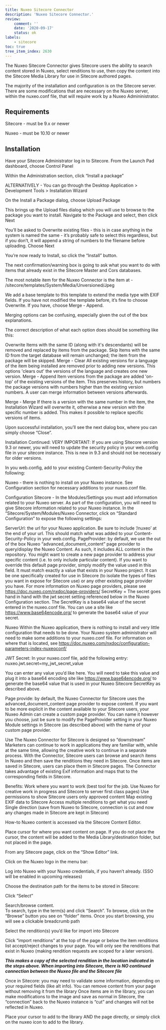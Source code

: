 ```yaml
---
title: Nuxeo Sitecore Connector
description: 'Nuxeo Sitecore Connector.'
review:
    comment: ''
    date: '2020-09-17'
    status: ok
labels:
    - sitecore
toc: true
tree_item_index: 2630
---
```


The Nuxeo Sitecore Connector gives Sitecore users the ability to search content stored in Nuxeo, select renditions to use, then copy the content into the Sitecore Media Library for use in Sitecore authored pages.

The majority of the installation and configuration is on the Sitecore server. There are some modifications that are necessary on the Nuxeo server, within the nuxeo.conf file, that will require work by a Nuxeo Admininistrator.

## Requirements
Sitecore - must be 9.x or newer

Nuxeo - must be 10.10 or newer

## Installation

Have your Sitecore Administrator log in to Sitecore.
From the Launch Pad dashboard, choose Control Panel



Within the Administration section, click “Install a package”


ALTERNATIVELY - You can go through the Desktop Application > Development Tools > Installation Wizard





On the Install a Package dialog, choose Upload Package


This brings up the Upload files dialog which you will use to browse to the package you want to install. Navigate to the Package and select, then click Next


You’ll be asked to Overwrite existing files - this is in case anything in the system is named the same - it’s probably safe to select this regardless, but if you don’t, it will append a string of numbers to the filename before uploading. Choose Next



You’re now ready to Install, so click the “Install” button.

The next confirmation/warning box is going to ask what you want to do with items that already exist in the Sitecore Master and Cors databases.  

The most notable item for the Nuxeo Connector is the item at  -
/sitecore/templates/System/Media/Unversioned/Jpeg

We add a base template to this template to extend the media type with EXIF fields. If you have not modified the template before, it’s fine to choose Overwrite. If you have, choose Merge - Append.


Merging options can be confusing, especially given the out of the box explanations.

The correct description of what each option does should be something like this:

Overwrite
Items with the same ID (along with it's descendants) will be removed and replaced by items from the package. 
Skip
Items with the same ID from the target database will remain unchanged; the item from the package will be skipped.
Merge - Clear
All existing versions for a language of the item being installed are removed prior to adding new versions. This options 'clears out' the versions of the language and creates one new version.
Merge - Append
Item versions from the package are added 'on-top' of the existing versions of the item. This preserves history, but numbers the package versions with numbers higher than the existing version numbers. A user can merge information between versions afterwards.


Merge - Merge
If there is a version with the same number in the item, the Installation Wizard will overwrite it, otherwise a new version with the specific number is added. This makes it possible to replace specific versions of items.




Upon successful installation, you’ll see the next dialog box, where you can simply choose “Close”.




Installation Continued:
VERY IMPORTANT:
If you are using Sitecore version 9.3 or newer, you will need to update the security policy in your web.config file in your sitecore instance.  This is new in 9.3 and should not be necessary for older versions.

In you web.config, add to your existing Content-Security-Policy the following:


<add name="Content-Security-Policy" value="default-src 'self' 'unsafe-inline' 'unsafe-eval' https://apps.sitecore.net https://code.jquery.com https://dam-solution-east.cloud.nuxeo.com; img-src 'self' data: https://dam-solution-east.cloud.nuxeo.com https://dam-solution-east-10-10-bucket.s3.amazonaws.com; style-src 'self' 'unsafe-inline' https://fonts.googleapis.com; font-src 'self' 'unsafe-inline' https://fonts.gstatic.com; upgrade-insecure-requests; block-all-mixed-content;" />


Nuxeo - there is nothing to install on your Nuxeo instance.  See Configuration section for necessary additions to your nuxeo.conf file.

Configuration
Sitecore - In the Modules/Settings you must add information related to your Nuxeo server.  As part of the configuration, you will need to give Sitecore information related to your Nuxeo instance. In the “Sitecore/System/Modules/Nuxeo Connector, click on “Standard Configuration” to expose the following settings:

ServerUrl: the url for your Nuxeo application.  Be sure to include ‘/nuxeo’ at the end of your url. This should match what was added to your Content-Security-Policy in your web.config.
PageProvider: by default, we use the out of the box Nuxeo “advanced_document_content” page provider to query/display the Nuxeo Content.  As such, it includes ALL content in the repository.  You might want to create a new page provider to address  your specific content (i.e. to only include particular content).  If you want to override this default page provider, simply modify the value used in this field.  It must match exactly a value that exists in your Nuxeo project.  It can be one specifically created for use in Sitecore (to isolate the types of files you want in expose for Sitecore use) or any other existing page provider you have. For more information on Nuxeo page providers, please see https://doc.nuxeo.com/nxdoc/page-providers/
SecretKey = The secret goes hand in hand with the jwt secret setting referenced below in the Nuxeo Configuration section.  The SecretKey is a base64 value of the secret entered in the nuxeo.conf file.  You can use a site like https://www.base64encode.org/ to generate the base64 value of your secret.


        
Nuxeo
Within the Nuxeo application, there is nothing to install and very little configuration that needs to be done.  Your Nuxeo system administrator will need to make some additions to your nuxeo.conf file.  For information on where that is located, see https://doc.nuxeo.com/nxdoc/configuration-parameters-index-nuxeoconf/

JWT Secret: In your nuxeo.conf file, add the following entry:
nuxeo.jwt.secret=my_jwt_secret_value

You can enter any value you’d like here.  You will need to take this value and plug it into a base64 encoding site like https://www.base64encode.org/ to generate the base64 value that is used in your Nuxeo Sitecore SecretKey as described above.

Page provide: by default, the Nuxeo Connector for Sitecore uses the advanced_document_content page provider to expose content.  If you want to be more explicit in the content available to your Sitecore users, your Nuxeo Admin can create a custom page provider.  You can name it however you choose, just be sure to modify the PageProvider setting in your Nuxeo Module settings in Sitecore (as described above) with the name of your custom page provider.



Use
The Nuxeo Connector for Sitecore is designed so “downstream” Marketers can continue to work in applications they are familiar with, while at the same time, allowing the creative work to continue in a separate process. With the Connector, Sitecore users can browse and search items In Nuxeo and then save the renditions they need in Sitecore.  Once items are saved in Sitecore, users can place them in Sitecore pages.  The Connector takes advantage of existing Exif information and maps that to the corresponding fields in Sitecore.

Benefits:
Work where you want to work (best tool for the job. Use Nuxeo for creative work in progress and Sitecore to server first class pages)
Use permissions to show Sitecore users only approved content
Map existing EXIF data to Sitecore
Access multiple renditions to get what you need
Single direction (save from Nuxeo to Sitecore, connection is cut and now any changes made in Sitecore are kept in Sitecore)

How-to
Nuxeo content is accessed via the Sitecore Content Editor.

Place cursor for where you want content on page. If you do not place the cursor, the content will be added to the Media Library/destination folder, but not placed in the page.

From any Sitecore page, click on the “Show Editor” link. 





Click on the Nuxeo logo in the menu bar:



Log into Nuxeo with your Nuxeo credentials, if you haven’t already. (SSO will be enabled in upcoming releases)


Choose the destination path for the items to be stored in Sitecore:

Click “Select”


Search/browse content.  
To search, type in the term(s) and click “Search”. To browse, click on the “Browse” button you see on “folder” items.  Once you start browsing, you will see a clickable breadcrumb path

Select the rendition(s) you’d like for import into Sitecore



Click “import renditions” at the top of the page or below the item renditions list
accept/reject changes to your page.  You will only see the renditions that exist in Nuxeo (making rendition requests are scoped for a later version).

***This makes a copy of the selected rendition in the location indicated in the steps above.  When importing into Sitecore, there is NO continued connection between the Nuxeo file and the Sitecore file***

Once in Sitecore:
you may need to validate some information, depending on your required fields (like alt info).
You can remove content from your page without removing it from the library
Once items are in the library, you can make modifications to the image and save as normal in Sitecore, the “connection” back to the Nuxeo instance is “cut” and changes will not be reflected in Nuxeo.

Place your cursor to add to the library AND the page directly, or simply click on the nuxeo icon to add to the library.
